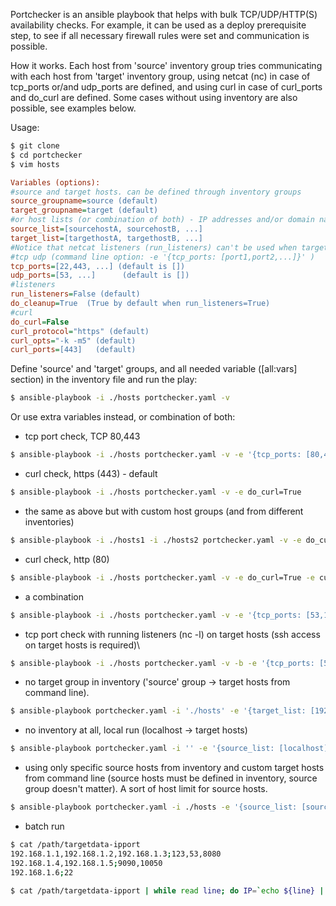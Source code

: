 Portchecker is an ansible playbook that helps with bulk TCP/UDP/HTTP(S) availability checks. For example, it can be used as a deploy prerequisite step, to see if all necessary firewall rules were set and communication is possible.

How it works. Each host from 'source' inventory group tries communicating with each host from 'target' inventory group, using netcat (nc) in case of tcp_ports or/and udp_ports are defined, and using curl in case of curl_ports and do_curl are defined. Some cases without using inventory are also possible, see examples below.



Usage:
```bash
$ git clone
$ cd portchecker
$ vim hosts
```

```ini
Variables (options):
#source and target hosts. can be defined through inventory groups
source_groupname=source (default)
target_groupname=target (default)
#or host lists (or combination of both) - IP addresses and/or domain names.   (command line option: -e '{target_list: [host1,host2,...]}' )
source_list=[sourcehostA, sourcehostB, ...]
target_list=[targethostA, targethostB, ...]
#Notice that netcat listeners (run_listeners) can't be used when target_list is defined.
#tcp udp (command line option: -e '{tcp_ports: [port1,port2,...]}' )
tcp_ports=[22,443, ...] (default is [])
udp_ports=[53, ...]      (default is [])
#listeners
run_listeners=False (default)
do_cleanup=True  (True by default when run_listeners=True)
#curl
do_curl=False
curl_protocol="https" (default)
curl_opts="-k -m5" (default)
curl_ports=[443]   (default)
```

Define 'source' and 'target' groups, and all needed variable ([all:vars] section) in the inventory file and run the play:
```bash
$ ansible-playbook -i ./hosts portchecker.yaml -v
```
Or use extra variables instead, or combination of both:
- tcp port check, TCP 80,443
```bash
$ ansible-playbook -i ./hosts portchecker.yaml -v -e '{tcp_ports: [80,443]}'
```
- curl check, https (443) - default
```bash
$ ansible-playbook -i ./hosts portchecker.yaml -v -e do_curl=True
```
- the same as above but with custom host groups (and from different inventories)
```bash
$ ansible-playbook -i ./hosts1 -i ./hosts2 portchecker.yaml -v -e do_curl=True -e source_groupname=source1 -e target_groupname=target2
```
- curl check, http (80)
```bash
$ ansible-playbook -i ./hosts portchecker.yaml -v -e do_curl=True -e curl_protocol=http -e '{curl_ports: [80]}'
```
- a combination
```bash
$ ansible-playbook -i ./hosts portchecker.yaml -v -e '{tcp_ports: [53,123]}' -e '{udp_ports: [53,123]}' -e do_curl=True -e curl_protocol=http -e '{curl_ports: [80,8080]}'
```
- tcp port check with running listeners (nc -l) on target hosts (ssh access on target hosts is required)\
```bash
$ ansible-playbook -i ./hosts portchecker.yaml -v -b -e '{tcp_ports: [53,123]}' -e run_listeners=True
```
- no target group in inventory ('source' group -> target hosts from command line).
```bash
$ ansible-playbook portchecker.yaml -i './hosts' -e '{target_list: [192.168.1.100,192.168.2.200]}' -e '{tcp_ports: [22,53]}'
```
- no inventory at all, local run (localhost -> target hosts)
```bash
$ ansible-playbook portchecker.yaml -i '' -e '{source_list: [localhost]}' -e '{target_list: [192.168.1.100,192.168.2.200]}' -e '{tcp_ports: [22,53]}'
```
- using only specific source hosts from inventory and custom target hosts from command line (source hosts must be defined in inventory, source group doesn't matter). A sort of host limit for source hosts.
```bash
$ ansible-playbook portchecker.yaml -i ./hosts -e '{source_list: [sourcehostA, sourcehostB]}' -e '{target_list: [192.168.1.100,192.168.2.200]}' -e '{tcp_ports: [22]}'
```
- batch run
```bash
$ cat /path/targetdata-ipport
192.168.1.1,192.168.1.2,192.168.1.3;123,53,8080
192.168.1.4,192.168.1.5;9090,10050
192.168.1.6;22
```
```bash
$ cat /path/targetdata-ipport | while read line; do IP=`echo ${line} | cut -d';' -f1`; PORT=`echo ${line} | cut -d';' -f2`; ansible-playbook -i ./sourcehosts portchecker.yaml -e "{target_list: [ $IP ]}" -e "{tcp_ports: [ $PORT ]}"; done
```
